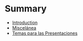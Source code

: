 # Summary

* [Introduction](README.md)
* [Miscelánea](miscelanea.md)
* [Temas para las Presentaciones](presentaciones.md)
